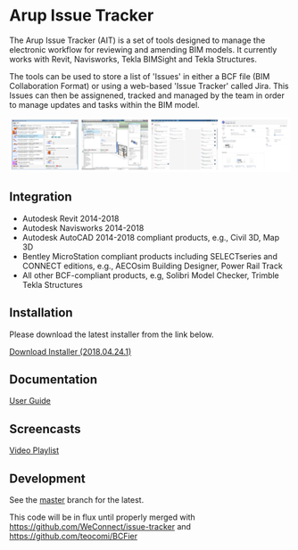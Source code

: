 # Arup Issue Tracker
The Arup Issue Tracker (AIT) is a set of tools designed to manage the electronic workflow for reviewing and amending BIM models.  It currently works with Revit, Navisworks, Tekla BIMSight and Tekla Structures.

The tools can be used to store a list of 'Issues' in either a BCF file (BIM Collaboration Format) or using a web-based 'Issue Tracker' called Jira. This Issues can then be assignened, tracked and managed by the team in order to manage updates and tasks within the BIM model.

![](https://raw.githubusercontent.com/ArupAus/issue-tracker/master/Documentation/screenshot.png)

## Integration
* Autodesk Revit 2014-2018
* Autodesk Navisworks 2014-2018
* Autodesk AutoCAD 2014-2018 compliant products, e.g., Civil 3D, Map 3D
* Bentley MicroStation compliant products including SELECTseries and CONNECT editions, e.g., AECOsim Building Designer, Power Rail Track
* All other BCF-compliant products, e.g, Solibri Model Checker, Trimble Tekla Structures

## Installation
Please download the latest installer from the link below.

[Download Installer (2018.04.24.1)](https://github.com/ArupAus/issue-tracker/releases/download/2018.04.24.01/Case_Issue_Tracker_2018.04.24.01.msi)

## Documentation

[User Guide](https://arupaus.github.io/issue-tracker/Documentation/UserGuide)

## Screencasts
[Video Playlist](https://media.arup.com/embedplaylist/secure/embed/playlistId/0_o01zfipb)

## Development
See the [master](https://github.com/ArupAus/issue-tracker/tree/master) branch for the latest.

This code will be in flux until properly merged with https://github.com/WeConnect/issue-tracker  and  https://github.com/teocomi/BCFier 
